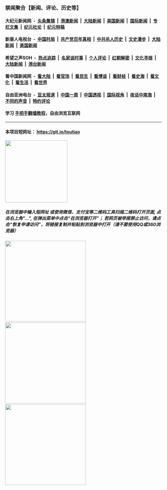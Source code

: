 ### 禁闻聚合【新闻、评论、历史等】

#### 大纪元新闻网 &nbsp;-&nbsp; [头条集锦](indexes/E头条集锦.md?t=02060522) &nbsp;|&nbsp; [港澳新闻](indexes/E港澳新闻.md?t=02060522)  &nbsp;|&nbsp; [大陆新闻](indexes/E大陆新闻.md?t=02060522) &nbsp;|&nbsp; [美国新闻](indexes/E美国新闻.md?t=02060522) &nbsp;|&nbsp; [国际新闻](indexes/E国际新闻.md?t=02060522) &nbsp;|&nbsp; [专栏文集](indexes/E专栏文集.md?t=02060522) &nbsp;|&nbsp; [纪元社论](indexes/E纪元社论.md?t=02060522) &nbsp;|&nbsp; [纪元特稿](indexes/E纪元特稿.md?t=02060522) 

#### 新唐人电视台 &nbsp;-&nbsp; [中国时局](indexes/N中国时局.md?t=02060522) &nbsp;|&nbsp; [共产党百年真相](indexes/N共产党百年真相.md?t=02060522) &nbsp;|&nbsp; [中共杀人历史](indexes/N中共杀人历史.md?t=02060522) &nbsp;|&nbsp; [文史漫步](indexes/N文史漫步.md?t=02060522) &nbsp;|&nbsp; [大陆新闻](indexes/N大陆新闻.md?t=02060522) &nbsp;|&nbsp; [美国新闻](indexes/N美国新闻.md?t=02060522)

#### 希望之声SOH &nbsp;-&nbsp; [热点追踪](indexes/H热点追踪.md?t=02060522) &nbsp;|&nbsp; [名家谈时事](indexes/H名家谈时事.md?t=02060522) &nbsp;|&nbsp; [个人评论](indexes/H个人评论.md?t=02060522)  &nbsp;|&nbsp; [红朝解密](indexes/H红朝解密.md?t=02060522) &nbsp;|&nbsp; [文化寻根](indexes/H文化寻根.md?t=02060522) &nbsp;|&nbsp; [大陆新闻](indexes/H大陆新闻.md?t=02060522) &nbsp;|&nbsp; [港台新闻](indexes/H港台新闻.md?t=02060522)

#### 看中国新闻网 &nbsp;-&nbsp; [看大陆](indexes/S看大陆.md?t=02060522) &nbsp;|&nbsp; [看官场](indexes/S看官场.md?t=02060522) &nbsp;|&nbsp; [看民生](indexes/S看民生.md?t=02060522)  &nbsp;|&nbsp; [看博谈](indexes/S看博谈.md?t=02060522) &nbsp;|&nbsp; [看财经](indexes/S看财经.md?t=02060522) &nbsp;|&nbsp; [看史海](indexes/S看史海.md?t=02060522) &nbsp;|&nbsp; [看文化](indexes/S看文化.md?t=02060522) &nbsp;|&nbsp; [看生活](indexes/S看生活.md?t=02060522) &nbsp;|&nbsp; [看世界](indexes/S看世界.md?t=02060522)

#### 自由亚洲电台 &nbsp;-&nbsp; [亚太报道](indexes/R亚太报道.md?t=02060522) &nbsp;|&nbsp; [中国一周](indexes/R中国一周.md?t=02060522) &nbsp;|&nbsp; [中国透视](indexes/R中国透视.md?t=02060522)  &nbsp;|&nbsp; [国际视角](indexes/R国际视角.md?t=02060522) &nbsp;|&nbsp; [夜话中南海](indexes/R夜话中南海.md?t=02060522) &nbsp;|&nbsp; [不同的声音](indexes/R不同的声音.md?t=02060522) &nbsp;|&nbsp; [特约评论](indexes/R特约评论.md?t=02060522)

#### 学习 [手把手翻墙教程](https://github.com/gfw-breaker/guides/wiki)，自由浏览互联网

----

#### 本项目短网址： https://git.io/toutiao
<img src="https://raw.githubusercontent.com/gfw-breaker/banned-news/master/scripts/img/qr.png" width="200px"/>  

##### 在浏览器中输入短网址 或使用微信、支付宝等二维码工具扫描二维码打开页面, 点击右上角"...", 在弹出菜单中点击“在浏览器打开”； 若网页被举报禁止访问，请点击“恢复申请访问”，将链接复制并粘贴到浏览器中打开（请不要使用QQ或360浏览器）

<img src="https://raw.githubusercontent.com/gfw-breaker/banned-news/master/scripts/img/1.png" width="260px"/> &nbsp; <img src="https://raw.githubusercontent.com/gfw-breaker/banned-news/master/scripts/img/2.png" width="260px"/> &nbsp; <img src="https://raw.githubusercontent.com/gfw-breaker/banned-news/master/scripts/img/3.png" width="260px"/>
